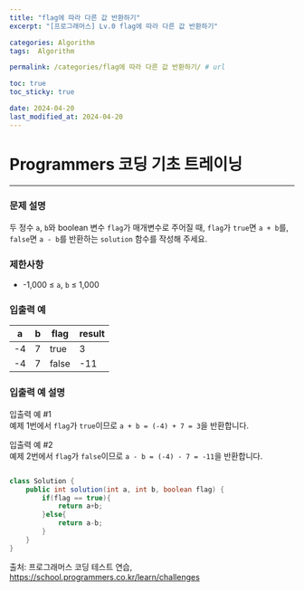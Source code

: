 ```yaml
---
title: "flag에 따라 다른 값 반환하기"
excerpt: "[프로그래머스] Lv.0 flag에 따라 다른 값 반환하기"

categories: Algorithm
tags:  Algorithm

permalink: /categories/flag에 따라 다른 값 반환하기/ # url

toc: true
toc_sticky: true

date: 2024-04-20
last_modified_at: 2024-04-20
---
```


# Programmers 코딩 기초 트레이닝

---

### 문제 설명
두 정수 `a`, `b`와 boolean 변수 `flag`가 매개변수로 주어질 때, `flag`가 `true`면 `a + b`를, `false`면 `a - b`를 반환하는 `solution` 함수를 작성해 주세요.

### 제한사항
- -1,000 ≤ `a`, `b` ≤ 1,000

### 입출력 예

| a   | b   | flag  | result |
|-----|-----|-------|--------|
| -4  | 7   | true  | 3      |
| -4  | 7   | false | -11    |

### 입출력 예 설명
입출력 예 #1  
예제 1번에서 `flag`가 `true`이므로 `a + b = (-4) + 7 = 3`을 반환합니다.

입출력 예 #2  
예제 2번에서 `flag`가 `false`이므로 `a - b = (-4) - 7 = -11`을 반환합니다.

```java

class Solution {
    public int solution(int a, int b, boolean flag) {
        if(flag == true){
            return a+b;
        }else{
            return a-b;
        }
    }
}

``````

출처: 프로그래머스 코딩 테스트 연습, https://school.programmers.co.kr/learn/challenges
